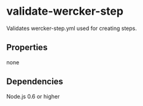 validate-wercker-step
=========================

Validates wercker-step.yml used for creating steps.


Properties
----------
none


Dependencies
-----------
Node.js 0.6 or higher